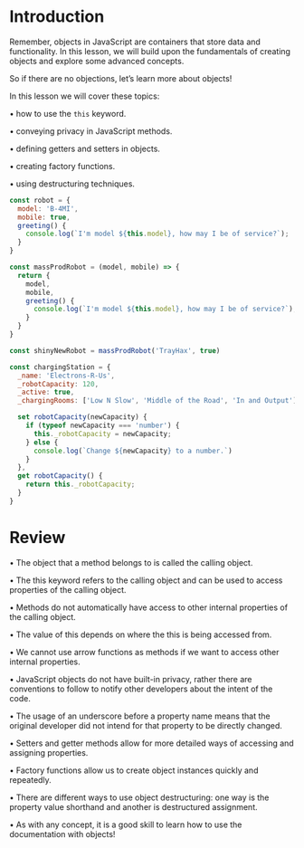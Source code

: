 # Introduction

Remember, objects in JavaScript are containers that store data and functionality. In this lesson, we will build upon the fundamentals of creating objects and explore some advanced concepts.

So if there are no objections, let’s learn more about objects!

In this lesson we will cover these topics: 

• how to use the ```this``` keyword.

• conveying privacy in JavaScript methods.

• defining getters and setters in objects.

• creating factory functions.

• using destructuring techniques.


```javascript
const robot = {
  model: 'B-4MI',
  mobile: true,
  greeting() {
  	console.log(`I'm model ${this.model}, how may I be of service?`);
  }
}

const massProdRobot = (model, mobile) => {
  return {
    model,
    mobile,
    greeting() {
      console.log(`I'm model ${this.model}, how may I be of service?`);
    }
  }
}

const shinyNewRobot = massProdRobot('TrayHax', true)

const chargingStation = {
  _name: 'Electrons-R-Us',
  _robotCapacity: 120,
  _active: true,
  _chargingRooms: ['Low N Slow', 'Middle of the Road', 'In and Output'],

  set robotCapacity(newCapacity) {
    if (typeof newCapacity === 'number') {
      this._robotCapacity = newCapacity;
    } else {
      console.log(`Change ${newCapacity} to a number.`)
    }
  },
  get robotCapacity() {
    return this._robotCapacity;
  }
}
```

# Review

• The object that a method belongs to is called the calling object.

• The this keyword refers to the calling object and can be used to access properties of the calling object.

• Methods do not automatically have access to other internal properties of the calling object.

• The value of this depends on where the this is being accessed from.

• We cannot use arrow functions as methods if we want to access other internal properties.

• JavaScript objects do not have built-in privacy, rather there are conventions to follow to notify other developers about the intent of the code.

• The usage of an underscore before a property name means that the original developer did not intend for that property to be directly changed.

• Setters and getter methods allow for more detailed ways of accessing and assigning properties.

• Factory functions allow us to create object instances quickly and repeatedly.

• There are different ways to use object destructuring: one way is the property value shorthand and another is destructured assignment.

• As with any concept, it is a good skill to learn how to use the documentation with objects!

